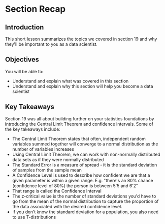 
# Section Recap

## Introduction

This short lesson summarizes the topics we covered in section 19 and why they'll be important to you as a data scientist.

## Objectives
You will be able to:
* Understand and explain what was covered in this section
* Understand and explain why this section will help you become a data scientist

## Key Takeaways
Section 19 was all about building further on your statistics foundations by introducing the Central Limit Theorem and confidence intervals.  Some of the key takeaways include:

* The Central Limit Theorem states that often, independent random variables summed together will converge to a normal distribution as the number of variables increases
* Using Central Limit Theorem, we can work with non-normally distributed data sets as if they were normally distributed
* The Standard Error is a measure of spread - it is the standard deviation of samples from the sample mean
* A Confidence Level is used to describe how confident we are that a given parameter is within a given range. E.g. "there's an 80% chance (confidence level of 80%) the person is between 5'5 and 6'2"
* That range is called the Confidence Interval
* The z-critical value is the number of standard deviations you'd have to go from the mean of the normal distribution to capture the proportion of the data associated with the desired confidence level.
* If you don't know the standard deviation for a population, you also need to use T-distributions
